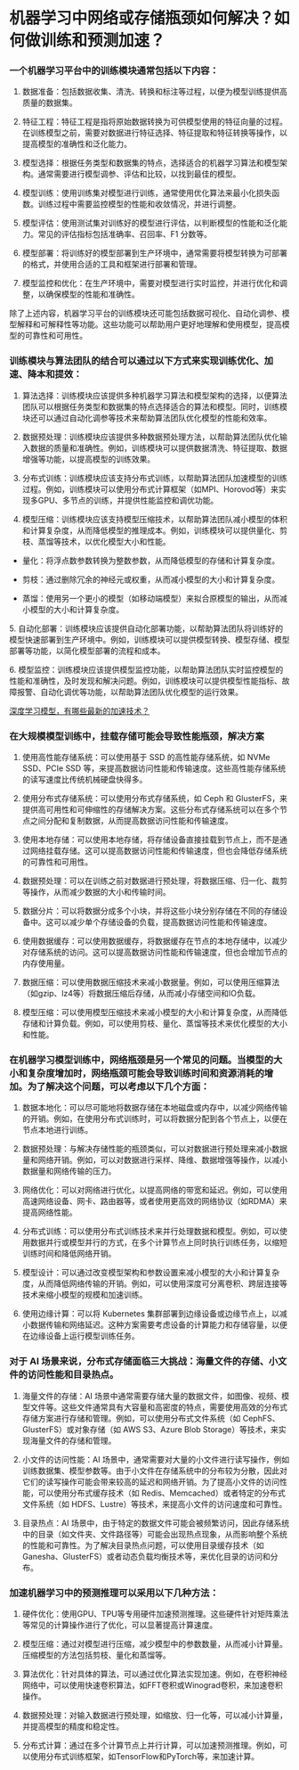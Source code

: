 # 机器学习中网络或存储瓶颈如何解决？如何做训练和预测加速？
### 一个机器学习平台中的训练模块通常包括以下内容：

1.  数据准备：包括数据收集、清洗、转换和标注等过程，以便为模型训练提供高质量的数据集。
    
2.  特征工程：特征工程是指将原始数据转换为可供模型使用的特征向量的过程。在训练模型之前，需要对数据进行特征选择、特征提取和特征转换等操作，以提高模型的准确性和泛化能力。
    
3.  模型选择：根据任务类型和数据集的特点，选择适合的机器学习算法和模型架构。通常需要进行模型调参、评估和比较，以找到最佳的模型。
    
4.  模型训练：使用训练集对模型进行训练，通常使用优化算法来最小化损失函数。训练过程中需要监控模型的性能和收敛情况，并进行调整。
    
5.  模型评估：使用测试集对训练好的模型进行评估，以判断模型的性能和泛化能力。常见的评估指标包括准确率、召回率、F1 分数等。
    
6.  模型部署：将训练好的模型部署到生产环境中，通常需要将模型转换为可部署的格式，并使用合适的工具和框架进行部署和管理。
    
7.  模型监控和优化：在生产环境中，需要对模型进行实时监控，并进行优化和调整，以确保模型的性能和准确性。
    

除了上述内容，机器学习平台的训练模块还可能包括数据可视化、自动化调参、模型解释和可解释性等功能。这些功能可以帮助用户更好地理解和使用模型，提高模型的可靠性和可用性。

### 训练模块与算法团队的结合可以通过以下方式来实现训练优化、加速、降本和提效：

1.  算法选择：训练模块应该提供多种机器学习算法和模型架构的选择，以便算法团队可以根据任务类型和数据集的特点选择适合的算法和模型。同时，训练模块还可以通过自动化调参等技术来帮助算法团队优化模型的性能和效率。
    
2.  数据预处理：训练模块应该提供多种数据预处理方法，以帮助算法团队优化输入数据的质量和准确性。例如，训练模块可以提供数据清洗、特征提取、数据增强等功能，以提高模型的训练效果。
    
3.  分布式训练：训练模块应该支持分布式训练，以帮助算法团队加速模型的训练过程。例如，训练模块可以使用分布式计算框架（如MPI、Horovod等）来实现多GPU、多节点的训练，并提供性能监控和调优功能。
    
4.  模型压缩：训练模块应该支持模型压缩技术，以帮助算法团队减小模型的体积和计算复杂度，从而降低模型的推理成本。例如，训练模块可以提供量化、剪枝、蒸馏等技术，以优化模型大小和性能。
    

-   量化：将浮点数参数转换为整数参数，从而降低模型的存储和计算复杂度。
    
-   剪枝：通过删除冗余的神经元或权重，从而减小模型的大小和计算复杂度。
    
-   蒸馏：使用另一个更小的模型（如移动端模型）来拟合原模型的输出，从而减小模型的大小和计算复杂度。
    

5\. 自动化部署：训练模块应该提供自动化部署功能，以帮助算法团队将训练好的模型快速部署到生产环境中。例如，训练模块可以提供模型转换、模型存储、模型部署等功能，以简化模型部署的流程和成本。

6\. 模型监控：训练模块应该提供模型监控功能，以帮助算法团队实时监控模型的性能和准确性，及时发现和解决问题。例如，训练模块可以提供模型性能指标、故障报警、自动化调优等功能，以帮助算法团队优化模型的运行效果。

[深度学习模型，有哪些最新的加速技术？](https://zhuanlan.zhihu.com/p/147204568)

### 在大规模模型训练中，挂载存储可能会导致性能瓶颈，解决方案

1.  使用高性能存储系统：可以使用基于 SSD 的高性能存储系统，如 NVMe SSD、PCIe SSD 等，来提高数据访问性能和传输速度。这些高性能存储系统的读写速度比传统机械硬盘快得多。
    
2.  使用分布式存储系统：可以使用分布式存储系统，如 Ceph 和 GlusterFS，来提供高可用性和可伸缩性的存储解决方案。这些分布式存储系统可以在多个节点之间分配和复制数据，从而提高数据访问性能和传输速度。
    
3.  使用本地存储：可以使用本地存储，将存储设备直接挂载到节点上，而不是通过网络挂载存储。这可以提高数据访问性能和传输速度，但也会降低存储系统的可靠性和可用性。
    
4.  数据预处理：可以在训练之前对数据进行预处理，将数据压缩、归一化、裁剪等操作，从而减少数据的大小和传输时间。
    
5.  数据分片：可以将数据分成多个小块，并将这些小块分别存储在不同的存储设备中。这可以减少单个存储设备的负载，提高数据访问性能和传输速度。
    
6.  使用数据缓存：可以使用数据缓存，将数据缓存在节点的本地存储中，以减少对存储系统的访问。这可以提高数据访问性能和传输速度，但也会增加节点的内存使用量。
    
7.  数据压缩：可以使用数据压缩技术来减小数据量。例如，可以使用压缩算法（如gzip、lz4等）将数据压缩后存储，从而减小存储空间和IO负载。
    
8.  模型压缩：可以使用模型压缩技术来减小模型的大小和计算复杂度，从而降低存储和计算负载。例如，可以使用剪枝、量化、蒸馏等技术来优化模型的大小和性能。
    

### 在机器学习模型训练中，网络瓶颈是另一个常见的问题。当模型的大小和复杂度增加时，网络瓶颈可能会导致训练时间和资源消耗的增加。为了解决这个问题，可以考虑以下几个方面：

1.  数据本地化：可以尽可能地将数据存储在本地磁盘或内存中，以减少网络传输的开销。例如，在使用分布式训练时，可以将数据分配到各个节点上，以便在节点本地进行训练。
    
2.  数据预处理：与解决存储性能的瓶颈类似，可以对数据进行预处理来减小数据量和网络开销。例如，可以对数据进行采样、降维、数据增强等操作，以减小数据量和网络传输的压力。
    
3.  网络优化：可以对网络进行优化，以提高网络的带宽和延迟。例如，可以使用高速网络设备、网卡、路由器等，或者使用更高效的网络协议（如RDMA）来提高网络性能。
    
4.  分布式训练：可以使用分布式训练技术来并行处理数据和模型。例如，可以使用数据并行或模型并行的方式，在多个计算节点上同时执行训练任务，以缩短训练时间和降低网络开销。
    
5.  模型设计：可以通过改变模型架构和参数设置来减小模型的大小和计算复杂度，从而降低网络传输的开销。例如，可以使用深度可分离卷积、跨层连接等技术来缩小模型的规模和加速训练。
    
6.  使用边缘计算：可以将 Kubernetes 集群部署到边缘设备或边缘节点上，以减小数据传输和网络延迟。这种方案需要考虑设备的计算能力和存储容量，以便在边缘设备上运行模型训练任务。
    

### 对于 AI 场景来说，分布式存储面临三大挑战：海量文件的存储、小文件的访问性能和目录热点。

1.  海量文件的存储：AI 场景中通常需要存储大量的数据文件，如图像、视频、模型文件等。这些文件通常具有大容量和高密度的特点，需要使用高效的分布式存储方案进行存储和管理。例如，可以使用分布式文件系统（如 CephFS、GlusterFS）或对象存储（如 AWS S3、Azure Blob Storage）等技术，来实现海量文件的存储和管理。
    
2.  小文件的访问性能：AI 场景中，通常需要对大量的小文件进行读写操作，例如训练数据集、模型参数等。由于小文件在存储系统中的分布较为分散，因此对它们的读写操作可能会带来较高的延迟和网络开销。为了提高小文件的访问性能，可以使用分布式缓存技术（如 Redis、Memcached）或者特定的分布式文件系统（如 HDFS、Lustre）等技术，来提高小文件的访问速度和可靠性。
    
3.  目录热点：AI 场景中，由于特定的数据文件可能会被频繁访问，因此存储系统中的目录（如文件夹、文件路径等）可能会出现热点现象，从而影响整个系统的性能和可靠性。为了解决目录热点问题，可以使用目录缓存技术（如 Ganesha、GlusterFS）或者动态负载均衡技术等，来优化目录的访问和分布。
    

### 加速机器学习中的预测推理可以采用以下几种方法：

1.  硬件优化：使用GPU、TPU等专用硬件加速预测推理。这些硬件针对矩阵乘法等常见的计算操作进行了优化，可以显著提高计算速度。
    
2.  模型压缩：通过对模型进行压缩，减少模型中的参数数量，从而减小计算量。压缩模型的方法包括剪枝、量化和蒸馏等。
    
3.  算法优化：针对具体的算法，可以通过优化算法实现加速。例如，在卷积神经网络中，可以使用快速卷积算法，如FFT卷积或Winograd卷积，来加速卷积操作。
    
4.  数据预处理：对输入数据进行预处理，如缩放、归一化等，可以减小计算量，并提高模型的精度和稳定性。
    
5.  分布式计算：通过在多个计算节点上并行计算，可以加速预测推理。例如，可以使用分布式训练框架，如TensorFlow和PyTorch等，来加速计算。